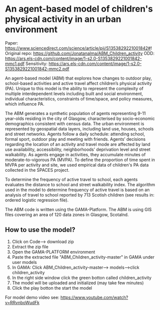 # An agent-based model of children's physical activity in an urban environment

Paper: https://www.sciencedirect.com/science/article/pii/S1353829221001842#!
Original repo: https://github.com/Jonatanalma/ABM_Children_activity
ODD: https://ars.els-cdn.com/content/image/1-s2.0-S1353829221001842-mmc1.pdf
Sensitivity: https://ars.els-cdn.com/content/image/1-s2.0-S1353829221001842-mmc2.pdf

An agent-based model (ABM) that explores how changes to outdoor play, school-based activities and active travel affect children’s physical activity (PA). Unique to this model is the ability to represent the complexity of multiple interdependent levels including built and social environment, individual characteristics, constraints of time/space, and policy measures, which influence PA. 

The ABM generates a synthetic population of agents representing 9-11 year-olds residing in the city of Glasgow, characterised by socio-economic demographics consistent with census data. The urban environment is represented by geospatial data layers, including land use, houses, schools and street networks. Agents follow a daily schedule: attending school, formal sport, outdoor play and meeting with friends. Agents’ decisions regarding the location of an activity and travel mode are affected by land use availability, accessibility, neighborhoods' deprivation level and street walkability. As agents engage in activities, they accumulate minutes of moderate-to-vigorous PA (MVPA). To define the proportion of time spent in MVPA per activity and site, we used empirical data of children's PA data collected in the SPACES project. 

To determine the frequency of active travel to school, each agents evaluates the distance to school and street walkability index. The algorithm used in the model to determine frequency of active travel is based on an analysis of travel to school reported by 713 Scotish children (see results in: ordered logistic regression file). 

The ABM code is written using the GAMA-Platform.
The ABM is using GIS files covering an area of 120 data zones in Glasgow, Scotalnd. 

## How to use the model?
1) Click on Code--> download zip
2) Extract the zip file
3) Open the GAMA-PLATFORM environment
4) Paste the extracted file "ABM_Children_activity-master" in GAMA under user models
5) In GAMA: Click ABM_Children_activity-master--> models-->click children_activity
6) In the right side window click the green botton called children_activity
7) The model will be uploaded and initialized (may take few minutes)
8) Click the play botton the start the model
 
For model demo video see: https://www.youtube.com/watch?v=RRvnboWudFk
